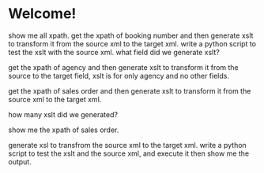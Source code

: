 # Welcome!

show me all xpath.
get the xpath of booking number and then generate xslt to transform it from the source xml to the target xml.
write a python script to test the xslt with the source xml.
what field did we generate xslt?

get the xpath of agency and then generate xslt to transform it from the source to the target field, xslt is for only agency and no other fields.

get the xpath of sales order and then generate xslt to transform it from the source xml to the target xml.

how many xslt did we generated?

show me the xpath of sales order.

generate xsl to transfrom the source xml to the target xml.
write a python script to test the xslt and the source xml, and execute it then show me the output.